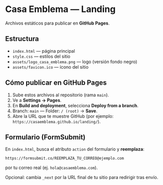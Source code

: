 # Casa Emblema — Landing

Archivos estáticos para publicar en **GitHub Pages**.

## Estructura
- `index.html` — página principal
- `style.css` — estilos del sitio
- `assets/logo_casa_emblema.png` — logo (versión fondo negro)
- `assets/favicon.ico` — ícono del sitio

## Cómo publicar en GitHub Pages
1. Sube estos archivos al repositorio (rama `main`).
2. Ve a **Settings → Pages**.
3. En **Build and deployment**, selecciona **Deploy from a branch**.
4. Branch: `main` — Folder: `/ (root)` → **Save**.
5. Abre la URL que te muestre GitHub (por ejemplo: `https://casaemblema.github.io/landing/`).

## Formulario (FormSubmit)
En `index.html`, busca el atributo `action` del formulario y **reemplaza**:
```
https://formsubmit.co/REEMPLAZA_TU_CORREO@ejemplo.com
```
por tu correo real (ej. `hola@casaemblema.com`).

Opcional: cambia `_next` por la URL final de tu sitio para redirigir tras envío.
